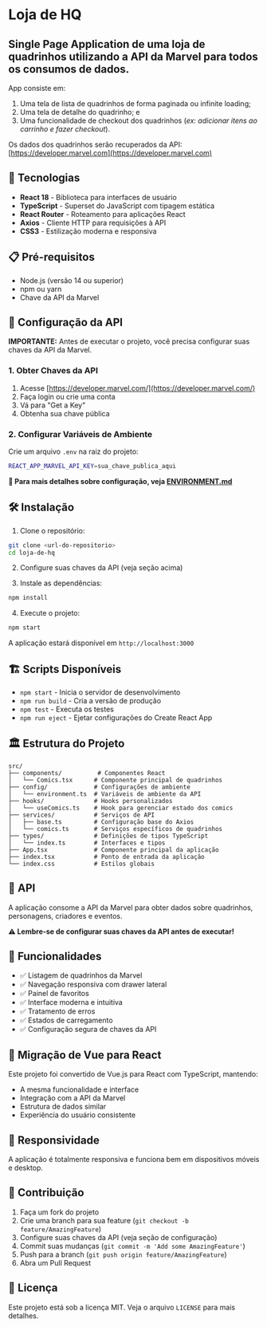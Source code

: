 # Loja de HQ

## Single Page Application de uma loja de quadrinhos utilizando a API da Marvel para todos os consumos de dados.

App consiste em:
1. Uma tela de lista de quadrinhos de forma paginada ou infinite loading;
2. Uma tela de detalhe do quadrinho; e
3. Uma funcionalidade de checkout dos quadrinhos (_ex: adicionar itens ao carrinho e fazer checkout_).

Os dados dos quadrinhos serão recuperados da API: [https://developer.marvel.com](https://developer.marvel.com)

## 🚀 Tecnologias

- **React 18** - Biblioteca para interfaces de usuário
- **TypeScript** - Superset do JavaScript com tipagem estática
- **React Router** - Roteamento para aplicações React
- **Axios** - Cliente HTTP para requisições à API
- **CSS3** - Estilização moderna e responsiva

## 📋 Pré-requisitos

- Node.js (versão 14 ou superior)
- npm ou yarn
- Chave da API da Marvel

## 🔑 Configuração da API

**IMPORTANTE:** Antes de executar o projeto, você precisa configurar suas chaves da API da Marvel.

### 1. Obter Chaves da API
1. Acesse [https://developer.marvel.com/](https://developer.marvel.com/)
2. Faça login ou crie uma conta
3. Vá para "Get a Key"
4. Obtenha sua chave pública

### 2. Configurar Variáveis de Ambiente
Crie um arquivo `.env` na raiz do projeto:

```bash
REACT_APP_MARVEL_API_KEY=sua_chave_publica_aqui
```

**📖 Para mais detalhes sobre configuração, veja [ENVIRONMENT.md](ENVIRONMENT.md)**

## 🛠️ Instalação

1. Clone o repositório:
```bash
git clone <url-do-repositorio>
cd loja-de-hq
```

2. Configure suas chaves da API (veja seção acima)

3. Instale as dependências:
```bash
npm install
```

4. Execute o projeto:
```bash
npm start
```

A aplicação estará disponível em `http://localhost:3000`

## 🏗️ Scripts Disponíveis

- `npm start` - Inicia o servidor de desenvolvimento
- `npm run build` - Cria a versão de produção
- `npm test` - Executa os testes
- `npm run eject` - Ejetar configurações do Create React App

## 🏛️ Estrutura do Projeto

```
src/
├── components/          # Componentes React
│   └── Comics.tsx      # Componente principal de quadrinhos
├── config/             # Configurações de ambiente
│   └── environment.ts  # Variáveis de ambiente da API
├── hooks/              # Hooks personalizados
│   └── useComics.ts    # Hook para gerenciar estado dos comics
├── services/           # Serviços de API
│   ├── base.ts         # Configuração base do Axios
│   └── comics.ts       # Serviços específicos de quadrinhos
├── types/              # Definições de tipos TypeScript
│   └── index.ts        # Interfaces e tipos
├── App.tsx             # Componente principal da aplicação
├── index.tsx           # Ponto de entrada da aplicação
└── index.css           # Estilos globais
```

## 🔌 API

A aplicação consome a API da Marvel para obter dados sobre quadrinhos, personagens, criadores e eventos.

**⚠️ Lembre-se de configurar suas chaves da API antes de executar!**

## 🎨 Funcionalidades

- ✅ Listagem de quadrinhos da Marvel
- ✅ Navegação responsiva com drawer lateral
- ✅ Painel de favoritos
- ✅ Interface moderna e intuitiva
- ✅ Tratamento de erros
- ✅ Estados de carregamento
- ✅ Configuração segura de chaves da API

## 🔄 Migração de Vue para React

Este projeto foi convertido de Vue.js para React com TypeScript, mantendo:

- A mesma funcionalidade e interface
- Integração com a API da Marvel
- Estrutura de dados similar
- Experiência do usuário consistente

## 📱 Responsividade

A aplicação é totalmente responsiva e funciona bem em dispositivos móveis e desktop.

## 🤝 Contribuição

1. Faça um fork do projeto
2. Crie uma branch para sua feature (`git checkout -b feature/AmazingFeature`)
3. Configure suas chaves da API (veja seção de configuração)
4. Commit suas mudanças (`git commit -m 'Add some AmazingFeature'`)
5. Push para a branch (`git push origin feature/AmazingFeature`)
6. Abra um Pull Request

## 📄 Licença

Este projeto está sob a licença MIT. Veja o arquivo `LICENSE` para mais detalhes.
